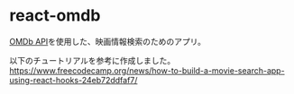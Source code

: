 # react-omdb
[OMDb API](https://www.omdbapi.com/)を使用した、映画情報検索のためのアプリ。  

以下のチュートリアルを参考に作成しました。  
https://www.freecodecamp.org/news/how-to-build-a-movie-search-app-using-react-hooks-24eb72ddfaf7/